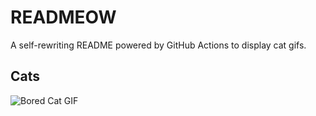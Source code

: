 # READMEOW

A self-rewriting README powered by GitHub Actions to display cat gifs.

## Cats

![Bored Cat GIF](https://media2.giphy.com/media/v1.Y2lkPTlhY2QwMmRhd205eXc2bTV6ODU0N3Zzb3FxOWhhZG0wbGMxcXF3dHY1dGxvYXJlbyZlcD12MV9naWZzX3NlYXJjaCZjdD1n/mlvseq9yvZhba/200.gif)
